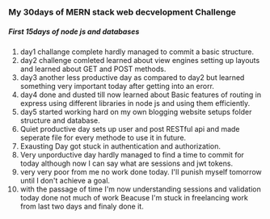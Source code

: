 ### My 30days of MERN stack web decvelopment Challenge

##### First 15days of node js and databases
1. day1 challange complete hardly managed to commit a basic structure.
2. day2 challenge comleted learned about view engines setting up layouts and learned about GET and POST methods.
3. day3 another less productive day as compared to day2 but learned something very important today after getting into an erorr.
4. day4 done and dusted till now learned about Basic features of routing in express using different libraries in node js and using them efficiently.
5. day5 started working hard on my own blogging website setups folder structure and database.
6. Quiet productive day sets up user and post RESTful api and made seperate file for every methode to use it in future.
7. Exausting Day got stuck in authentication and authorization.
8. Very unporductive day hardly managed to find a time to commit for today although now I can say what are sessions and jwt tokens.
9. very very poor from me no work done today. I'll punish myself tomorrow until I don't achieve a goal.
10. with the passage of time I'm now understanding sessions and validation today done not much of work Beacuse I'm stuck in  freelancing work from last two days and finaly done it.